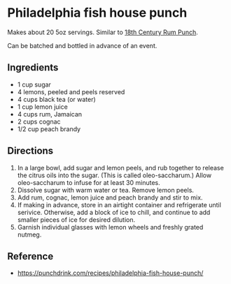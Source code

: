 # Philadelphia fish house punch

Makes about 20 5oz servings. Similar to [18th Century Rum Punch](./18th-century-rum-punch).

Can be batched and bottled in advance of an event.

## Ingredients

- 1 cup sugar
- 4 lemons, peeled and peels reserved
- 4 cups black tea (or water)
- 1 cup lemon juice
- 4 cups rum, Jamaican
- 2 cups cognac
- 1/2 cup peach brandy

## Directions

1. In a large bowl, add sugar and lemon peels, and rub together to release the citrus oils into the sugar. (This is called oleo-saccharum.) Allow oleo-saccharum to infuse for at least 30 minutes.
2. Dissolve sugar with warm water or tea. Remove lemon peels.
3. Add rum, cognac, lemon juice and peach brandy and stir to mix.
4. If making in advance, store in an airtight container and refrigerate until serivice. Otherwise, add a block of ice to chill, and continue to add smaller pieces of ice for desired dilution.
5. Garnish individual glasses with lemon wheels and freshly grated nutmeg.

## Reference

- <https://punchdrink.com/recipes/philadelphia-fish-house-punch/>

